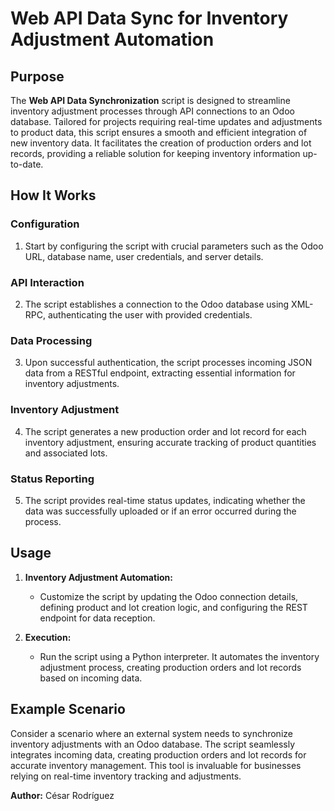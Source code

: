 # Web API Data Sync for Inventory Adjustment Automation

## Purpose

The **Web API Data Synchronization** script is designed to streamline inventory adjustment processes through API connections to an Odoo database. Tailored for projects requiring real-time updates and adjustments to product data, this script ensures a smooth and efficient integration of new inventory data. It facilitates the creation of production orders and lot records, providing a reliable solution for keeping inventory information up-to-date.

## How It Works

### Configuration

1. Start by configuring the script with crucial parameters such as the Odoo URL, database name, user credentials, and server details.

### API Interaction

2. The script establishes a connection to the Odoo database using XML-RPC, authenticating the user with provided credentials.

### Data Processing

3. Upon successful authentication, the script processes incoming JSON data from a RESTful endpoint, extracting essential information for inventory adjustments.

### Inventory Adjustment

4. The script generates a new production order and lot record for each inventory adjustment, ensuring accurate tracking of product quantities and associated lots.

### Status Reporting

5. The script provides real-time status updates, indicating whether the data was successfully uploaded or if an error occurred during the process.

## Usage

1. **Inventory Adjustment Automation:**
   - Customize the script by updating the Odoo connection details, defining product and lot creation logic, and configuring the REST endpoint for data reception.

2. **Execution:**
   - Run the script using a Python interpreter. It automates the inventory adjustment process, creating production orders and lot records based on incoming data.

## Example Scenario

Consider a scenario where an external system needs to synchronize inventory adjustments with an Odoo database. The script seamlessly integrates incoming data, creating production orders and lot records for accurate inventory management. This tool is invaluable for businesses relying on real-time inventory tracking and adjustments.

**Author:** César Rodríguez
